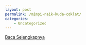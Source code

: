 ```yaml
---
layout: post
permalink: /mimpi-naik-kuda-coklat/
categories:
    - Uncategorized
---
```


[Baca Selengkapnya](/08)